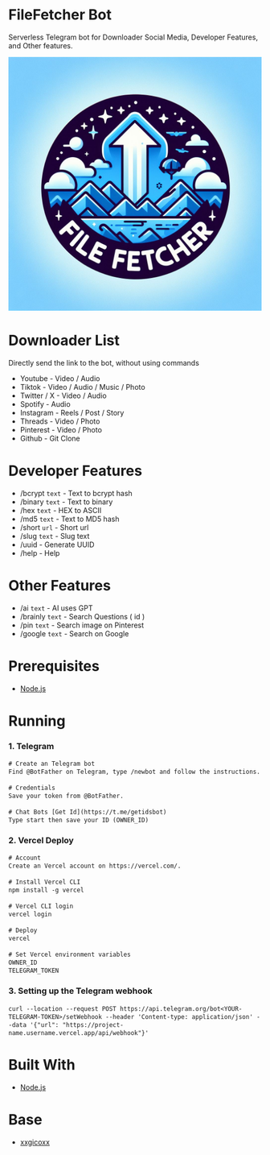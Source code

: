 # FileFetcher Bot
Serverless Telegram bot for Downloader Social Media, Developer Features, and Other features.

<p align="center">
  <img src="assets/imgs/filefetcher-bot.jpg">
</p>

# Downloader List
Directly send the link to the bot, without using commands
* Youtube - Video / Audio
* Tiktok - Video / Audio / Music / Photo
* Twitter / X - Video / Audio
* Spotify - Audio
* Instagram - Reels / Post / Story
* Threads - Video / Photo
* Pinterest - Video / Photo
* Github - Git Clone

# Developer Features
* /bcrypt `text` - Text to bcrypt hash
* /binary `text` - Text to binary
* /hex `text` - HEX to ASCII
* /md5 `text` - Text to MD5 hash
* /short `url` - Short url
* /slug `text` - Slug text
* /uuid - Generate UUID
* /help - Help

# Other Features
* /ai `text` - AI uses GPT
* /brainly `text` - Search Questions ( id )
* /pin `text` - Search image on Pinterest
* /google `text` - Search on Google


# Prerequisites
* [Node.js](https://nodejs.org/en/)

# Running
### 1. Telegram
````
# Create an Telegram bot
Find @BotFather on Telegram, type /newbot and follow the instructions.

# Credentials
Save your token from @BotFather.

# Chat Bots [Get Id](https://t.me/getidsbot)
Type start then save your ID (OWNER_ID)

````

### 2. Vercel Deploy
````
# Account
Create an Vercel account on https://vercel.com/.

# Install Vercel CLI
npm install -g vercel

# Vercel CLI login
vercel login

# Deploy
vercel

# Set Vercel environment variables
OWNER_ID
TELEGRAM_TOKEN
````

### 3. Setting up the Telegram webhook
````
curl --location --request POST https://api.telegram.org/bot<YOUR-TELEGRAM-TOKEN>/setWebhook --header 'Content-type: application/json' --data '{"url": "https://project-name.username.vercel.app/api/webhook"}'
````

# Built With
* [Node.js](https://nodejs.org/en/)

# Base
* [xxgicoxx](https://github.com/xxgicoxx/devtools-bot)